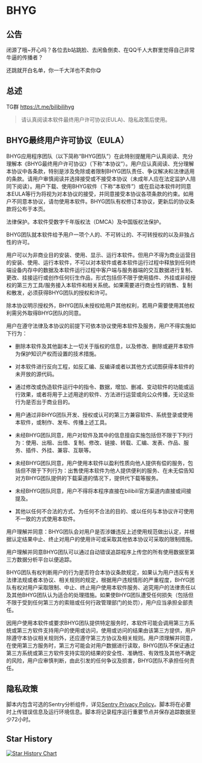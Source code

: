 # BHYG

## 公告

闭源了哦~开心吗？各位去b站跳脸、去闲鱼倒卖、在QQ千人大群里觉得自己非常牛逼的传播者？

还跳就开白名单，你一千大洋也不卖你😋

## 总述

TG群 <https://t.me/bilibilihyg>

> 请认真阅读本软件最终用户许可协议(EULA)、隐私政策后使用。

## BHYG最终用户许可协议（EULA）

BHYG应用程序团队（以下简称“BHYG团队”）在此特别提醒用户认真阅读、充分理解本《BHYG最终用户许可协议》（下称“本协议”）。用户应认真阅读、充分理解本协议中各条款，特别是涉及免除或者限制BHYG团队责任、争议解决和法律适用的条款。请用户审慎阅读并选择接受或不接受本协议（未成年人应在法定监护人陪同下阅读）。用户下载、使用BHYG软件（下称“本软件”）或在启动本软件时同意本EULA等行为将视为对本协议的接受，并同意接受本协议各项条款的约束。如用户不同意本协议，请勿使用本软件。BHYG团队有权修订本协议，更新后的协议条款将公布于本页。

法律保护。本软件受数字千年版权法（DMCA）及中国版权法保护。

BHYG团队就本软件给予用户一项个人的、不可转让的、不可转授权的以及非独占性的许可。

用户可以为非商业目的安装、使用、显示、运行本软件。但用户不得为商业运营目的安装、使用、运行本软件，不可以对本软件或者本软件运行过程中释放到任何终端设备内存中的数据及本软件运行过程中客户端与服务器端的交互数据进行复制、更改、挂接运行或创作任何衍生作品，形式包括但不限于使用插件、外挂或非经授权的第三方工具/服务接入本软件和相关系统。如果需要进行商业性的销售、复制和散发，必须获得BHYG团队的授权和许可。

除本协议明示授权外，BHYG团队未授权给用户其他权利，若用户需要使用其他权利需另外取得BHYG团队的同意。

用户在遵守法律及本协议的前提下可依本协议使用本软件及服务，用户不得实施如下行为：

- 删除本软件及其他副本上一切关于版权的信息，以及修改、删除或避开本软件为保护知识产权而设置的技术措施。

- 对本软件进行反向工程，如反汇编、反编译或者以其他方式试图获得本软件的未开放的源代码。

- 通过修改或伪造软件运行中的指令、数据，增加、删减、变动软件的功能或运行效果，或者将用于上述用途的软件、方法进行运营或向公众传播，无论这些行为是否出于商业目的。

- 用户通过非BHYG团队开发、授权或认可的第三方兼容软件、系统登录或使用本软件，或制作、发布、传播上述工具。

- 未经BHYG团队同意，用户对软件及其中的信息擅自实施包括但不限于下列行为：使用、出租、出借、复制、修改、链接、转载、汇编、发表、作品、服务、插件、外挂、兼容、互联等。

- 未经BHYG团队同意，用户使用本软件以盈利性质向他人提供有偿的服务，包括但不限于下列行为：出售使用本软件为他人提供便利的服务、在未无偿告知对方BHYG团队提供的下载渠道的情况下，提供代下载等服务。

- 未经BHYG团队同意，用户不得将本程序直接在bilibili官方渠道内直接或间接提及。

- 其他以任何不合法的方式、为任何不合法的目的、或以任何与本协议许可使用不一致的方式使用本软件。

用户理解并同意：BHYG团队会对用户是否涉嫌违反上述使用规范做出认定，并根据认定结果中止、终止对用户的使用许可或采取其他依本协议可采取的限制措施。

用户理解并同意BHYG团队可以通过自动错误追踪程序上传您的所有使用数据至第三方数据分析平台以便追踪。

BHYG团队有权判断用户的行为是否符合本协议条款规定，如果认为用户违反有关法律法规或者本协议、相关规则的规定，根据用户违规情形的严重程度，BHYG团队有权对用户采取限制、中止、终止用户使用本软件服务、追究用户的法律责任以及其他BHYG团队认为适合的处理措施。如果使BHYG团队遭受任何损失（包括但不限于受到任何第三方的索赔或任何行政管理部门的处罚），用户应当承担全部责任。

因用户使用本软件或要求BHYG团队提供特定服务时，本软件可能会调用第三方系统或第三方软件支持用户的使用或访问，使用或访问的结果由该第三方提供，用户除遵守本协议相关规则外，还应遵守第三方协议及相关规则。用户须理解并同意，在使用第三方服务时，第三方可能会对用户数据进行读取，BHYG团队不保证通过第三方系统或第三方软件支持实现的结果的安全性、准确性、有效性及其他不确定的风险，用户应审慎判断，由此引发的任何争议及损害，BHYG团队不承担任何责任。

## 隐私政策

脚本内包含可选的Sentry分析组件，详见[Sentry Privacy Policy](https://sentry.io/privacy/)。脚本将在必要时上传错误信息及运行环境信息。脚本将记录程序运行重要节点并保存追踪数据至少72小时。

## Star History

<a href="https://star-history.com/#biliticket/BHYG&Date">
 <picture>
   <source media="(prefers-color-scheme: dark)" srcset="https://api.star-history.com/svg?repos=biliticket/BHYG&type=Date&theme=dark" />
   <source media="(prefers-color-scheme: light)" srcset="https://api.star-history.com/svg?repos=biliticket/BHYG&type=Date" />
   <img alt="Star History Chart" src="https://api.star-history.com/svg?repos=biliticket/BHYG&type=Date" />
 </picture>
</a>
